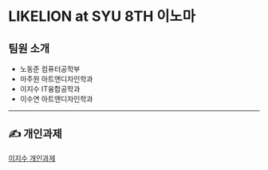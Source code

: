 # LIKELION at SYU 8TH 이노마

## 팀원 소개
* 노동준 컴퓨터공학부
* 마주원 아트앤디자인학과
* 이지수 IT융합공학과
* 이수연 아트앤디자인학과

---
## &#9997; 개인과제

[이지수 개인과제](./개인과제/jisoo.html)
